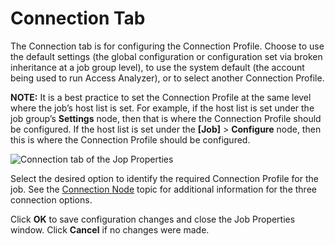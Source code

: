 # Connection Tab

The Connection tab is for configuring the Connection Profile. Choose to use the default settings
(the global configuration or configuration set via broken inheritance at a job group level), to use
the system default (the account being used to run Access Analyzer), or to select another Connection
Profile.

**NOTE:** It is a best practice to set the Connection Profile at the same level where the job’s host
list is set. For example, if the host list is set under the job group’s **Settings** node, then that
is where the Connection Profile should be configured. If the host list is set under the **[Job]** >
**Configure** node, then this is where the Connection Profile should be configured.

![Connection tab of the Jop Properties](/img/product_docs/accessanalyzer/admin/jobs/job/properties/viewxml.webp)

Select the desired option to identify the required Connection Profile for the job. See the
[Connection Node](/docs/accessanalyzer/12.0/admin/jobs/group/connection.md) topic for additional information for the three
connection options.

Click **OK** to save configuration changes and close the Job Properties window. Click **Cancel** if
no changes were made.
